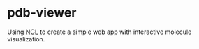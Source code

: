# pdb-viewer

Using [NGL](http://nglviewer.org/#ngl) to create a simple web app with interactive molecule visualization.

